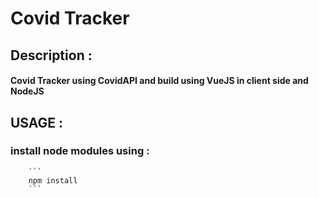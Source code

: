 # Covid Tracker
## Description : 
####  Covid Tracker using CovidAPI and build using VueJS in client side and NodeJS 
 ## USAGE : 
 ### install node modules using :
        
        
        ```
        npm install
        ``` 

